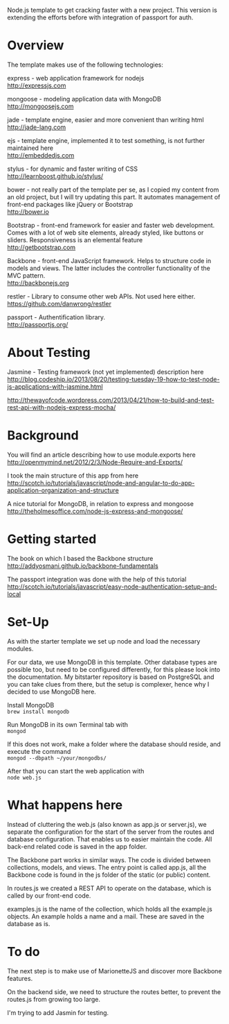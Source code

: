 Node.js template to get cracking faster with a new project. This version is extending the efforts before with integration of passport for auth.

Overview
===
The template makes use of the following technologies:

express - web application framework for nodejs  
http://expressjs.com

mongoose - modeling application data with MongoDB  
http://mongoosejs.com

jade - template engine, easier and more convenient than writing html  
http://jade-lang.com

ejs - template engine, implemented it to test something, is not further maintained here  
http://embeddedjs.com

stylus - for dynamic and faster writing of CSS  
http://learnboost.github.io/stylus/

bower - not really part of the template per se, as I copied my content from an old project, but I will try updating this part. It automates management of front-end packages like jQuery or Bootstrap  
http://bower.io

Bootstrap - front-end framework for easier and faster web development. Comes with a lot of web site elements, already styled, like buttons or sliders. Responsiveness is an elemental feature  
http://getbootstrap.com

Backbone - front-end JavaScript framework. Helps to structure code in models and views. The latter includes the controller functionality of the MVC pattern.  
http://backbonejs.org

restler - Library to consume other web APIs. Not used here either.  
https://github.com/danwrong/restler

passport - Authentification library.  
http://passportjs.org/

About Testing
===
Jasmine - Testing framework (not yet implemented) description here  
http://blog.codeship.io/2013/08/20/testing-tuesday-19-how-to-test-node-js-applications-with-jasmine.html

http://thewayofcode.wordpress.com/2013/04/21/how-to-build-and-test-rest-api-with-nodejs-express-mocha/

Background
===
You will find an article describing how to use module.exports here  
http://openmymind.net/2012/2/3/Node-Require-and-Exports/

I took the main structure of this app from here  
http://scotch.io/tutorials/javascript/node-and-angular-to-do-app-application-organization-and-structure

A nice tutorial for MongoDB, in relation to express and mongoose  
http://theholmesoffice.com/node-js-express-and-mongoose/

Getting started
===
The book on which I based the Backbone structure  
http://addyosmani.github.io/backbone-fundamentals

The passport integration was done with the help of this tutorial  
http://scotch.io/tutorials/javascript/easy-node-authentication-setup-and-local

Set-Up
===
As with the starter template we set up node and load the necessary modules.

For our data, we use MongoDB in this template. Other database types are possible too, but need to be configured differently, for this please look into the documentation. My bitstarter repository is based on PostgreSQL and you can take clues from there, but the setup is complexer, hence why I decided to use MongoDB here.

Install MongoDB  
```brew install mongodb```

Run MongoDB in its own Terminal tab with  
```mongod ```

If this does not work, make a folder where the database should reside, and execute the command  
```mongod --dbpath ~/your/mongodbs/```

After that you can start the web application with  
```node web.js```

What happens here
===
Instead of cluttering the web.js (also known as app.js or server.js), we separate the configuration for the start of the server from the routes and database configuration. That enables us to easier maintain the code. All back-end related code is saved in the app folder.

The Backbone part works in similar ways. The code is divided between collections, models, and views. The entry point is called app.js, all the Backbone code is found in the js folder of the static (or public) content.

In routes.js we created a REST API to operate on the database, which is called by our front-end code.

examples.js is the name of the collection, which holds all the example.js objects. An example holds a name and a mail. These are saved in the database as is.

To do
===
The next step is to make use of MarionetteJS and discover more Backbone features.

On the backend side, we need to structure the routes better, to prevent the routes.js from growing too large.

I'm trying to add Jasmin for testing.
